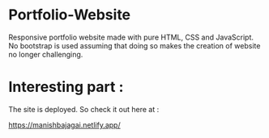 # Portfolio-Website
Responsive portfolio website made with pure HTML, CSS and JavaScript. No bootstrap is used assuming that doing so makes the creation of website no longer challenging.

# Interesting part :
The site is deployed. So check it out here at :

https://manishbajagai.netlify.app/
